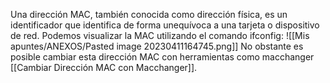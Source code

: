 Una dirección MAC, también conocida como dirección física, es un identificador que identifica de forma unequívoca a una tarjeta o dispositivo de red. Podemos visualizar la MAC utilizando el comando ifconfig:
![[Mis apuntes/ANEXOS/Pasted image 20230411164745.png]]
No obstante es posible cambiar esta dirección MAC con herramientas como macchanger [[Cambiar Dirección MAC con Macchanger]].

